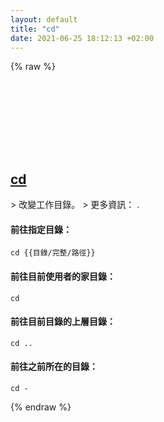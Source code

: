```yaml
---
layout: default
title: "cd"
date: 2021-06-25 18:12:13 +02:00
---
```

{% raw %}
<h2 id="cd">
  <a href="/zh_tw/common/cd.html">cd</a> <a href="#cd"><svg class="icon">
    <use href="/assets/images/unicode_sprite.svg#link" />
  </svg></a>
</h2>
> 改變工作目錄。
> 更多資訊： <https://man.archlinux.org/man/cd.n>.

#### 前往指定目錄：
```shell
cd {{目錄/完整/路徑}}
```
#### 前往目前使用者的家目錄：
```shell
cd
```
#### 前往目前目錄的上層目錄：
```shell
cd ..
```
#### 前往之前所在的目錄：
```shell
cd -
```
{% endraw %}